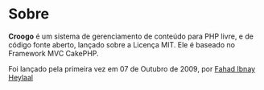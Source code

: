 # Sobre

**Croogo** é um sistema de gerenciamento de conteúdo para PHP livre, e de código fonte aberto, lançado sobre a Licença MIT. Ele é baseado no Framework MVC CakePHP.

Foi lançado pela primeira vez em 07 de Outubro de 2009, por [Fahad Ibnay Heylaal](http://fahad19.com)